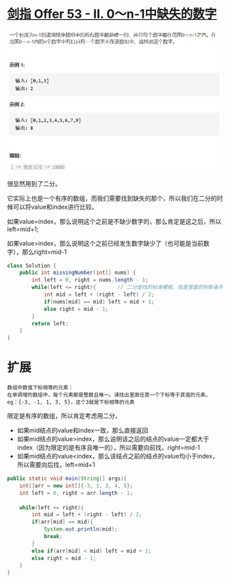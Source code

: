 # [剑指 Offer 53 - II. 0～n-1中缺失的数字](https://leetcode-cn.com/problems/que-shi-de-shu-zi-lcof/)

<img src="pic\image-20210508142425600.png" alt="image-20210508142425600" style="zoom:67%;" />

很显然用到了二分。

它实际上也是一个有序的数组，而我们需要找到缺失的那个，所以我们在二分的时候可以将value和index进行比较。

如果value=index，那么说明这个之前是不缺少数字的，那么肯定是这之后，所以left=mid+1;

如果value>index，那么说明这个之前已经发生数字缺少了（也可能是当前数字），那么right=mid-1

```java
class Solution {
    public int missingNumber(int[] nums) {
        int left = 0, right = nums.length - 1;
        while(left <= right){		// 二分查找的标准模板，但是里面的判断条件不一样而已
            int mid = left + (right - left) / 2;
            if(nums[mid] == mid) left = mid + 1;
            else right = mid - 1;
        }
        return left;
    }
}
```

# 扩展

```
数组中数值下标相等的元素：
在单调增的数组中，每个元素都是整数且唯一。请找出里面任意一个下标等于其值的元素。
eg：{-3, -1, 1, 3, 5}，这个3就是下标相等的元素
```

限定是有序的数组，所以肯定考虑用二分，

- 如果mid结点的value和index一致，那么直接返回
- 如果mid结点的value>index，那么说明该之后的结点的value一定都大于index（因为限定的是有序且唯一的），所以需要向前找，right=mid-1
- 如果mid结点的value<index，那么该结点之前的结点的value均小于index，所以需要向后找，left=mid+1

```java
public static void main(String[] args){
    int[]arr = new int[]{-3, 1, 3, 4, 5};
    int left = 0, right = arr.length - 1;

    while(left <= right){
        int mid = left + (right - left) / 2;
        if(arr[mid] == mid){
            System.out.println(mid);
            break;
        }
        else if(arr[mid] < mid) left = mid + 1;
        else right = mid - 1;
    }
}
```

